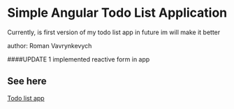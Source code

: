 # Simple Angular Todo List Application
Currently, is first version of my todo list app in future im will make it better

author: Roman Vavrynkevych

###\#UPDATE 1
implemented reactive form in app

## See here
[Todo list app](https://romanvavryn.github.io/AngularTodoApp/)
